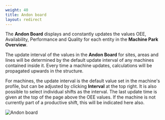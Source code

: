 ```yaml
---
weight: 40
title: Andon board
layout: redirect
---
```


The **Andon Board** displays and constantly updates the values OEE, Availability, Performance and Quality for each entity in the **Machine Park Overview**.

The update interval of the values in the **Andon Board** for sites, areas and lines will be determined by the default update interval of any machines contained inside it. Every time a machine updates, calculations will be propagated upwards in the structure.

For machines, the update interval is the default value set in the machine's profile, but can be adjusted by clicking **Interval** at the top right. It is also possible to select individual shifts as the interval. The last update time is given at the top of the page above the OEE values. If the machine is not currently part of a productive shift, this will be indicated here also.

![Andon board](/images/oee/dashboards/dashboard-andon-board.png)
